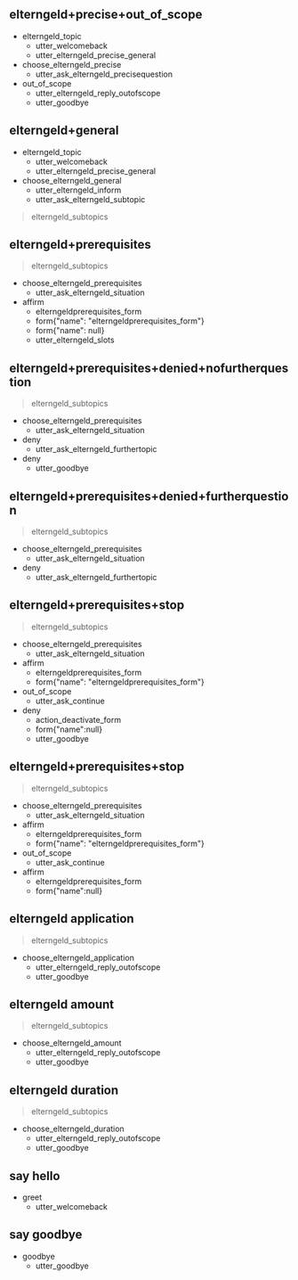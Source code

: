 ## elterngeld+precise+out_of_scope
* elterngeld_topic
  - utter_welcomeback
  - utter_elterngeld_precise_general
* choose_elterngeld_precise
  - utter_ask_elterngeld_precisequestion
* out_of_scope
  - utter_elterngeld_reply_outofscope
  - utter_goodbye

## elterngeld+general
* elterngeld_topic
  - utter_welcomeback
  - utter_elterngeld_precise_general
* choose_elterngeld_general
  - utter_elterngeld_inform
  - utter_ask_elterngeld_subtopic
> elterngeld_subtopics

<!-- Subtopics: prerequisites, application, amount, timeframe -->
## elterngeld+prerequisites
> elterngeld_subtopics
* choose_elterngeld_prerequisites
  - utter_ask_elterngeld_situation
* affirm
  - elterngeldprerequisites_form
  - form{"name": "elterngeldprerequisites_form"}
  - form{"name": null}
  - utter_elterngeld_slots

## elterngeld+prerequisites+denied+nofurtherquestion
> elterngeld_subtopics
* choose_elterngeld_prerequisites
  - utter_ask_elterngeld_situation
* deny
  - utter_ask_elterngeld_furthertopic
* deny
  - utter_goodbye

## elterngeld+prerequisites+denied+furtherquestion
> elterngeld_subtopics
* choose_elterngeld_prerequisites
  - utter_ask_elterngeld_situation
* deny
  - utter_ask_elterngeld_furthertopic

## elterngeld+prerequisites+stop
> elterngeld_subtopics
* choose_elterngeld_prerequisites
  - utter_ask_elterngeld_situation
* affirm
  - elterngeldprerequisites_form
  - form{"name": "elterngeldprerequisites_form"}
* out_of_scope
  - utter_ask_continue
* deny
  - action_deactivate_form
  - form{"name":null}
  - utter_goodbye

## elterngeld+prerequisites+stop
> elterngeld_subtopics
* choose_elterngeld_prerequisites
  - utter_ask_elterngeld_situation
* affirm
  - elterngeldprerequisites_form
  - form{"name": "elterngeldprerequisites_form"}
* out_of_scope
  - utter_ask_continue
* affirm
  - elterngeldprerequisites_form
  - form{"name":null}

<!-- further topic: application, amount, duration -->

## elterngeld application
> elterngeld_subtopics
* choose_elterngeld_application
  - utter_elterngeld_reply_outofscope
  - utter_goodbye

## elterngeld amount
> elterngeld_subtopics
* choose_elterngeld_amount
  - utter_elterngeld_reply_outofscope
  - utter_goodbye

## elterngeld duration
> elterngeld_subtopics
* choose_elterngeld_duration
  - utter_elterngeld_reply_outofscope
  - utter_goodbye 
  
<!-- chitchat & co -->

## say hello
* greet
  - utter_welcomeback

## say goodbye
* goodbye
  - utter_goodbye

